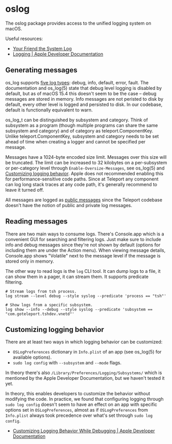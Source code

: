 # oslog

The oslog package provides access to the unified logging system on macOS.

Useful resources:

* [Your Friend the System Log](https://developer.apple.com/forums/thread/705868)
* [Logging | Apple Developer Documentation](https://developer.apple.com/documentation/os/logging?language=objc)

## Generating messages

os_log supports [five log
types](https://developer.apple.com/documentation/os/oslogtype?language=objc): debug, info, default,
error, fault. The documentation and os_log(5) state that debug level logging is disabled by default,
but as of macOS 15.4 this doesn't seem to be the case – debug messages are stored in memory. Info
messages are not peristed to disk by default, every other level is logged and persisted to disk. In
our codebase, default is functionally equivalent to warn.

os_log_t can be distinguished by subsystem and category. Think of subsystem as a program (though
multiple programs can share the same subsystem and category) and of category as teleport.ComponentKey.
Unlike teleport.ComponentKey, subsystem and category needs to be set ahead of time when creating a
logger and cannot be specified per message.

Messages have a 1024-byte encoded size limit. Messages over this size will be truncated. The limit
can be increased to 32 kilobytes on a per-subsystem or per-category level through
`Enable-Oversize-Messages`, see os_log(5) and [Customizing logging
behavior](#customizing-logging-behavior). Apple does not recommended enabling this for
performance-sensitive code paths. Since at Teleport any component can log long stack traces at any
code path, it's generally recommend to leave it turned off.

All messages are logged as [public messages](https://developer.apple.com/documentation/os/generating-log-messages-from-your-code?language=objc#Redact-Sensitive-User-Data-from-a-Log-Message)
since the Teleport codebase doesn't have the notion of public and private log messages.

## Reading messages

There are two main ways to consume logs. There's Console.app which is a convenient GUI for searching
and filtering logs. Just make sure to include info and debug messages since they're not shown by
default (options for including them are under the Action menu). When viewing message details,
Console.app shows "Volatile" next to the message level if the message is stored only in memory.

The other way to read logs is the `log` CLI tool. It can dump logs to a file, it can show them in a
pager, it can stream them. It supports predicate filtering.

```
# Stream logs from tsh process.
log stream --level debug --style syslog --predicate 'process == "tsh"'

# Show logs from a specific subsystem.
log show --info --debug --style syslog --predicate 'subsystem == "com.goteleport.tshdev.vnetd"'
```

## Customizing logging behavior

There are at least two ways in which logging behavior can be customized:

* `OSLogPreferences` dictionary in `Info.plist` of an app (see os_log(5) for available options).
* `sudo log config` with `--subsystem` and `--mode` flags.

In theory there's also `/Library/Preferences/Logging/Subsystems/` which is mentioned by the Apple
Developer Documentation, but we haven't tested it yet.

In theory, this enables developers to customize the behavior without modifying the code. In
practice, we found that configuring logging through `sudo log config` doesn't seem to have an effect
on an app with specific options set in `OSLogPreferences`, almost as if `OSLogPreferences` from
`Info.plist` always took precedence over what's set through `sudo log config`.

* [Customizing Logging Behavior While Debugging | Apple Developer Documentation](https://developer.apple.com/documentation/os/customizing-logging-behavior-while-debugging?language=objc)
